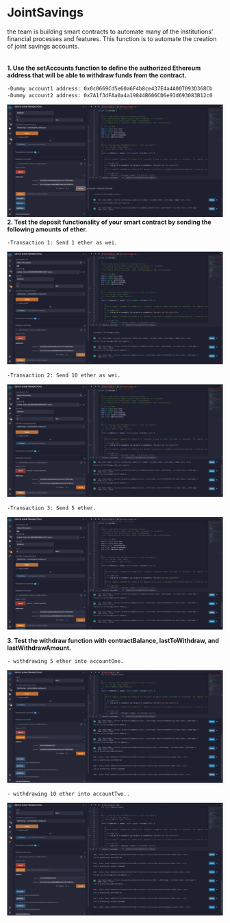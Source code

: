 # JointSavings
the team is building smart contracts to automate many of the institutions’ financial processes and features. This function is to automate the creation of joint savings accounts.
</br></br></br>
**1. Use the setAccounts function to define the authorized Ethereum address that will be able to withdraw funds from the contract.**

	-Dummy account1 address: 0x0c0669Cd5e60a6F4b8ce437E4a4A007093D368Cb
	-Dummy account2 address: 0x7A1f3dFAa0a4a19844B606CD6e91d693083B12c0

![alt text](https://github.com/wf880180/JointSavings/blob/main/Execution_Results/SetAccount.png)
**2. Test the deposit functionality of your smart contract by sending the following amounts of ether.**

	-Transaction 1: Send 1 ether as wei.
![alt text](https://github.com/wf880180/JointSavings/blob/main/Execution_Results/1ETH_wei.png)

	-Transaction 2: Send 10 ether as wei.
![alt text](https://github.com/wf880180/JointSavings/blob/main/Execution_Results/10ETH_wei.png)

	-Transaction 3: Send 5 ether.
![alt text](https://github.com/wf880180/JointSavings/blob/main/Execution_Results/5ETH.png)

**3. Test the withdraw function with contractBalance, lastToWithdraw, and lastWithdrawAmount.**

	- withdrawing 5 ether into accountOne.
![alt text](https://github.com/wf880180/JointSavings/blob/main/Execution_Results/withdraw_5ETH.png)

	- withdrawing 10 ether into accountTwo..
![alt text](https://github.com/wf880180/JointSavings/blob/main/Execution_Results/withdraw_10ETH.png)
